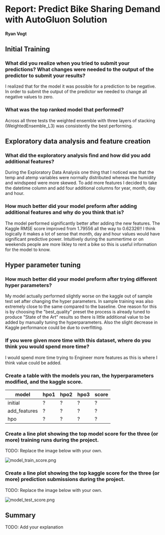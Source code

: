 # Report: Predict Bike Sharing Demand with AutoGluon Solution
#### Ryan Vogt

## Initial Training
### What did you realize when you tried to submit your predictions? What changes were needed to the output of the predictor to submit your results?
I realized that for the model it was possible for a prediction to be negative. In order to submit the output of the predictor we needed to change all negative values to zero.

### What was the top ranked model that performed?
Across all three tests the weighted ensemble with three layers of stacking (WeightedEnsemble_L3) was consistently the best performing.

## Exploratory data analysis and feature creation
### What did the exploratory analysis find and how did you add additional features?
During the Exploratory Data Analysis one thing that I noticed was that the temp and atemp variables were normally distributed whereas the humidity
and windspeed were more skewed. To add more features I decided to take the datetime column and add four additional columns for year, month, day and hour.

### How much better did your model preform after adding additional features and why do you think that is?
The model performed significantly better after adding the new features. The Kaggle RMSE score improved from 1.79556 all the way to 0.62326!!
I think logically it makes a lot of sense that month, day and hour values would have significant predictive power. Intuitively during the summertime or on weekends 
people are more likley to rent a bike so this is useful information for the model to know.
          
## Hyper parameter tuning
### How much better did your model preform after trying different hyper parameters?
My model actually performed slightly worse on the kaggle out of sample test set after changing the hyper parameters. In sample training was also extremely close to the same compared to the baseline.
One reason for this is by choosing the "best_quality" preset the process is already tuned to produce "State of the Art" results so there is little additional value to be added by
manually tuning the hyperparameters. Also the slight decrease in Kaggle performance could be due to overfitting.

### If you were given more time with this dataset, where do you think you would spend more time?
I would spend more time trying to Engineer more features as this is where I think value could be added. 

### Create a table with the models you ran, the hyperparameters modified, and the kaggle score.
|model|hpo1|hpo2|hpo3|score|
|--|--|--|--|--|
|initial|?|?|?|?|
|add_features|?|?|?|?|
|hpo|?|?|?|?|

### Create a line plot showing the top model score for the three (or more) training runs during the project.

TODO: Replace the image below with your own.

![model_train_score.png](img/model_train_score.png)

### Create a line plot showing the top kaggle score for the three (or more) prediction submissions during the project.

TODO: Replace the image below with your own.

![model_test_score.png](img/model_test_score.png)

## Summary
TODO: Add your explanation
